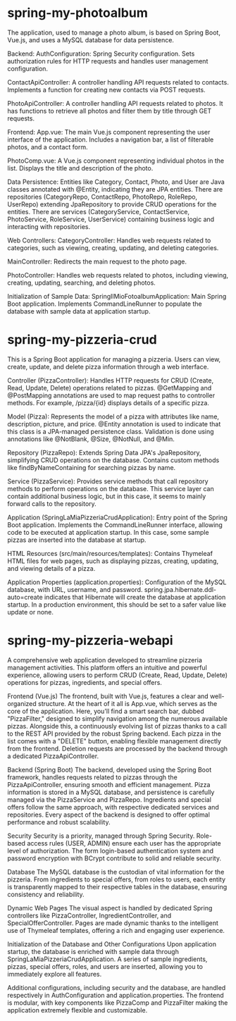 # spring-my-photoalbum

The application, used to manage a photo album, is based on Spring Boot, Vue.js, and uses a MySQL database for data persistence.

Backend:
AuthConfiguration: Spring Security configuration. Sets authorization rules for HTTP requests and handles user management configuration.

ContactApiController: A controller handling API requests related to contacts. Implements a function for creating new contacts via POST requests.

PhotoApiController: A controller handling API requests related to photos. It has functions to retrieve all photos and filter them by title through GET requests.

Frontend:
App.vue: The main Vue.js component representing the user interface of the application. Includes a navigation bar, a list of filterable photos, and a contact form.

PhotoComp.vue: A Vue.js component representing individual photos in the list. Displays the title and description of the photo.

Data Persistence:
Entities like Category, Contact, Photo, and User are Java classes annotated with @Entity, indicating they are JPA entities.
There are repositories (CategoryRepo, ContactRepo, PhotoRepo, RoleRepo, UserRepo) extending JpaRepository to provide CRUD operations for the entities.
There are services (CategoryService, ContactService, PhotoService, RoleService, UserService) containing business logic and interacting with repositories.

Web Controllers:
CategoryController: Handles web requests related to categories, such as viewing, creating, updating, and deleting categories.

MainController: Redirects the main request to the photo page.

PhotoController: Handles web requests related to photos, including viewing, creating, updating, searching, and deleting photos.

Initialization of Sample Data:
SpringIlMioFotoalbumApplication: Main Spring Boot application. Implements CommandLineRunner to populate the database with sample data at application startup.

# spring-my-pizzeria-crud

This is a Spring Boot application for managing a pizzeria. Users can view, create, update, and delete pizza information through a web interface.

Controller (PizzaController):
Handles HTTP requests for CRUD (Create, Read, Update, Delete) operations related to pizzas.
@GetMapping and @PostMapping annotations are used to map request paths to controller methods.
For example, /pizza/{id} displays details of a specific pizza.

Model (Pizza):
Represents the model of a pizza with attributes like name, description, picture, and price.
@Entity annotation is used to indicate that this class is a JPA-managed persistence class.
Validation is done using annotations like @NotBlank, @Size, @NotNull, and @Min.

Repository (PizzaRepo):
Extends Spring Data JPA's JpaRepository, simplifying CRUD operations on the database.
Contains custom methods like findByNameContaining for searching pizzas by name.

Service (PizzaService):
Provides service methods that call repository methods to perform operations on the database.
This service layer can contain additional business logic, but in this case, it seems to mainly forward calls to the repository.

Application (SpringLaMiaPizzeriaCrudApplication):
Entry point of the Spring Boot application.
Implements the CommandLineRunner interface, allowing code to be executed at application startup. In this case, some sample pizzas are inserted into the database at startup.

HTML Resources (src/main/resources/templates):
Contains Thymeleaf HTML files for web pages, such as displaying pizzas, creating, updating, and viewing details of a pizza.

Application Properties (application.properties):
Configuration of the MySQL database, with URL, username, and password.
spring.jpa.hibernate.ddl-auto=create indicates that Hibernate will create the database at application startup. In a production environment, this should be set to a safer value like update or none.

# spring-my-pizzeria-webapi

A comprehensive web application developed to streamline pizzeria management activities. This platform offers an intuitive and powerful experience, allowing users to perform CRUD (Create, Read, Update, Delete) operations for pizzas, ingredients, and special offers.

Frontend (Vue.js)
The frontend, built with Vue.js, features a clear and well-organized structure. At the heart of it all is App.vue, which serves as the core of the application. Here, you'll find a smart search bar, dubbed "PizzaFilter," designed to simplify navigation among the numerous available pizzas. Alongside this, a continuously evolving list of pizzas thanks to a call to the REST API provided by the robust Spring backend.
Each pizza in the list comes with a "DELETE" button, enabling flexible management directly from the frontend. Deletion requests are processed by the backend through a dedicated PizzaApiController.

Backend (Spring Boot)
The backend, developed using the Spring Boot framework, handles requests related to pizzas through the PizzaApiController, ensuring smooth and efficient management. Pizza information is stored in a MySQL database, and persistence is carefully managed via the PizzaService and PizzaRepo.
Ingredients and special offers follow the same approach, with respective dedicated services and repositories. Every aspect of the backend is designed to offer optimal performance and robust scalability.

Security
Security is a priority, managed through Spring Security. Role-based access rules (USER, ADMIN) ensure each user has the appropriate level of authorization. The form login-based authentication system and password encryption with BCrypt contribute to solid and reliable security.

Database
The MySQL database is the custodian of vital information for the pizzeria. From ingredients to special offers, from roles to users, each entity is transparently mapped to their respective tables in the database, ensuring consistency and reliability.

Dynamic Web Pages
The visual aspect is handled by dedicated Spring controllers like PizzaController, IngredientController, and SpecialOfferController. Pages are made dynamic thanks to the intelligent use of Thymeleaf templates, offering a rich and engaging user experience.

Initialization of the Database and Other Configurations
Upon application startup, the database is enriched with sample data through SpringLaMiaPizzeriaCrudApplication. A series of sample ingredients, pizzas, special offers, roles, and users are inserted, allowing you to immediately explore all features.

Additional configurations, including security and the database, are handled respectively in AuthConfiguration and application.properties. The frontend is modular, with key components like PizzaComp and PizzaFilter making the application extremely flexible and customizable.
